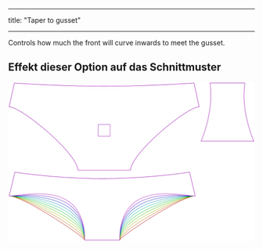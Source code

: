 - - -
title: "Taper to gusset"
- - -

Controls how much the front will curve inwards to meet the gusset.

## Effekt dieser Option auf das Schnittmuster

![Dieses Bild zeigt den Effekt dieser Option, indem es mehrere Varianten überlagert, die einen anderen Wert für diese Option haben](ursula_tapertogusset_sample.svg "Effect of this option on the pattern")
